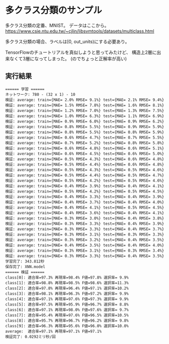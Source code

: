多クラス分類のサンプル
======================

多クラス分類の定番、MNIST。
データはここから。
https://www.csie.ntu.edu.tw/~cjlin/libsvmtools/datasets/multiclass.html

多クラス分類の場合、ラベルは[0, out_units)にする必要あり。

TensorFlowのチュートリアルを真似しようと思ってみたけど、
構造上2層に出来なくて3層になってしまった。
(のでちょっと正解率が高い)


実行結果
--------

	====== 学習 ======
	ネットワーク: 780 - (32 x 1) - 10
	検証: average: train={MAE= 2.0% RMSE= 9.1%} test={MAE= 2.1% RMSE= 9.4%}
	検証: average: train={MAE= 1.5% RMSE= 7.8%} test={MAE= 1.6% RMSE= 8.1%}
	検証: average: train={MAE= 1.2% RMSE= 7.0%} test={MAE= 1.3% RMSE= 7.5%}
	検証: average: train={MAE= 1.0% RMSE= 6.3%} test={MAE= 1.1% RMSE= 6.9%}
	検証: average: train={MAE= 0.9% RMSE= 6.0%} test={MAE= 0.9% RMSE= 6.2%}
	検証: average: train={MAE= 0.8% RMSE= 5.5%} test={MAE= 0.9% RMSE= 5.9%}
	検証: average: train={MAE= 0.8% RMSE= 5.5%} test={MAE= 0.8% RMSE= 5.9%}
	検証: average: train={MAE= 0.6% RMSE= 4.7%} test={MAE= 0.7% RMSE= 5.5%}
	検証: average: train={MAE= 0.7% RMSE= 5.2%} test={MAE= 0.8% RMSE= 5.8%}
	検証: average: train={MAE= 0.6% RMSE= 4.8%} test={MAE= 0.6% RMSE= 5.1%}
	検証: average: train={MAE= 0.6% RMSE= 4.5%} test={MAE= 0.6% RMSE= 5.0%}
	検証: average: train={MAE= 0.5% RMSE= 4.3%} test={MAE= 0.6% RMSE= 4.8%}
	検証: average: train={MAE= 0.5% RMSE= 4.4%} test={MAE= 0.6% RMSE= 4.8%}
	検証: average: train={MAE= 0.5% RMSE= 4.3%} test={MAE= 0.5% RMSE= 4.6%}
	検証: average: train={MAE= 0.5% RMSE= 4.4%} test={MAE= 0.5% RMSE= 4.7%}
	検証: average: train={MAE= 0.5% RMSE= 4.2%} test={MAE= 0.5% RMSE= 4.6%}
	検証: average: train={MAE= 0.4% RMSE= 3.9%} test={MAE= 0.4% RMSE= 4.1%}
	検証: average: train={MAE= 0.5% RMSE= 4.2%} test={MAE= 0.5% RMSE= 4.5%}
	検証: average: train={MAE= 0.4% RMSE= 3.3%} test={MAE= 0.4% RMSE= 3.9%}
	検証: average: train={MAE= 0.4% RMSE= 3.7%} test={MAE= 0.4% RMSE= 4.0%}
	検証: average: train={MAE= 0.4% RMSE= 4.1%} test={MAE= 0.5% RMSE= 4.5%}
	検証: average: train={MAE= 0.4% RMSE= 3.6%} test={MAE= 0.4% RMSE= 4.1%}
	検証: average: train={MAE= 0.3% RMSE= 3.0%} test={MAE= 0.4% RMSE= 3.8%}
	検証: average: train={MAE= 0.3% RMSE= 3.3%} test={MAE= 0.4% RMSE= 3.9%}
	検証: average: train={MAE= 0.3% RMSE= 3.3%} test={MAE= 0.4% RMSE= 3.7%}
	検証: average: train={MAE= 0.3% RMSE= 3.1%} test={MAE= 0.3% RMSE= 3.3%}
	検証: average: train={MAE= 0.3% RMSE= 3.2%} test={MAE= 0.4% RMSE= 3.5%}
	検証: average: train={MAE= 0.4% RMSE= 3.5%} test={MAE= 0.4% RMSE= 4.0%}
	検証: average: train={MAE= 0.3% RMSE= 3.1%} test={MAE= 0.3% RMSE= 3.4%}
	検証: average: train={MAE= 0.3% RMSE= 3.3%} test={MAE= 0.4% RMSE= 3.5%}
	学習完了: 343.812秒
	保存完了: XNN.model
	====== 検証 ======
	class[0]: 適合率=97.3% 再現率=98.4% F値=97.8% 選択率= 9.9%
	class[1]: 適合率=98.8% 再現率=98.5% F値=98.6% 選択率=11.3%
	class[2]: 適合率=97.8% 再現率=96.4% F値=97.1% 選択率=10.2%
	class[3]: 適合率=98.1% 再現率=96.3% F値=97.2% 選択率= 9.9%
	class[4]: 適合率=97.1% 再現率=97.6% F値=97.3% 選択率= 9.9%
	class[5]: 適合率=97.5% 再現率=95.9% F値=96.7% 選択率= 8.8%
	class[6]: 適合率=97.1% 再現率=98.0% F値=97.6% 選択率= 9.7%
	class[7]: 適合率=95.4% 再現率=97.6% F値=96.5% 選択率=10.5%
	class[8]: 適合率=95.7% 再現率=96.7% F値=96.2% 選択率= 9.8%
	class[9]: 適合率=96.3% 再現率=95.6% F値=96.0% 選択率=10.0%
	average:  適合率=97.1% 再現率=97.1% F値=97.1%
	検証完了: 0.0292ミリ秒/回
